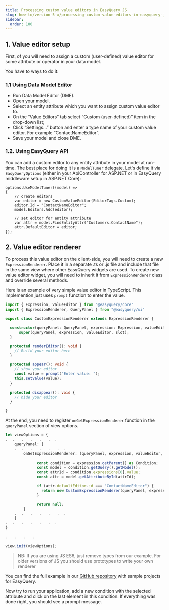 ```yaml
---
title: Processing custom value editors in EasyQuery JS
slug: how-to/version-5-x/processing-custom-value-editors-in-easyquery-js
sidebar:
  order: 100
---
```


## 1. Value editor setup

First, of you will need to assign a custom (user-defined) value editor for some attribute or operator in your data model.

You have to ways to do it:

### 1.1 Using Data Model Editor

* Run Data Model Editor (DME).
* Open your model.
* Select an entity attribute which you want to assign custom value editor to.
* On the “Value Editors” tab select “Custom (user-defined)” item in the drop-down list;
* Click “Settings…” button and enter a type name of your custom value editor. For example “ContactNameEditor”.
* Save your model and close DME.

### 1.2. Using EasyQuery API

You can add a custom editor to any entity attribute in your model at run-time. The best place for doing it is a `ModelTuner` delegate. 
Let's define it via  `EasyQueryOptions` (either in your ApiController for ASP.NET or in EasyQuery middleware setup in ASP.NET Core):

```
options.UseModelTuner((model) =>
{
	// create editors
	var editor = new CustomValueEditor(EditorTags.Custom);
	editor.Id = "ContactNameEditor";
	model.Editors.Add(editor);

	// set editor for entity attribute
	var attr = model.FindEntityAttr("Customers.ContactName");
	attr.DefaultEditor = editor;
});
```


## 2. Value editor renderer

To process this value editor on the client-side, you will need to create a new `ExpressionRenderer`. Place it in a separate .ts or .js file and include that file in the same view where other EasyQuery widgets are used. To create new value editor widget, you will need to inherit it from `ExpressionRenderer` class and override several methods. 

Here is an example of very simple value editor in TypeScript. This implemention just uses `prompt` function to enter the value. 

```ts
import { Expression, ValueEditor } from "@easyquery/core"
import { ExpressionRenderer, QueryPanel } from "@easyquery/ui"

export class CustomExpressionRenderer extends ExpressionRenderer {

  constructor(queryPanel: QueryPanel, expression: Expression, valueEditor: ValueEditor, slot?: HTMLDivElement) {
      super(queryPanel, expression, valueEditor, slot);
  }

  protected renderEditor(): void {
    // Build your editor here
  }

  protected appear(): void {
    // show your editor
    const value = prompt("Enter value: ");
    this.setValue(value);
  }

  protected disappear(): void {
    // hide your editor
  }

}
```

At the end, you need to register `onGetExpressionRenderer` function in the `queryPanel` section of view options.

```ts
let viewOptions = {
.  .   .   .   .   .  . 
	queryPanel: {
	.  .   .   .   .   .  . 
		onGetExpressionRenderer: (queryPanel, expression, valueEditor, slot) => {

			  const condition = expression.getParent() as Condition;
			  const model = condition.getQuery().getModel();
			  const attrId = condition.expressions[0].value;
			  const attr = model.getAttributeById(attrId);

			  if (attr.defaultEditor.id === "ContactNameEditor") {
				return new CustomExpressionRenderer(queryPanel, expression, attr.defaultEditor, slot);
			  }

			  return null;
		}
	.  .   .   .   .   .  . 
	}
.  .   .   .   .   .  . 
}

.   .   .   .

view.init(viewOptions);
```

> NB: If you are using JS ES6, just remove types from our example. For older versions of JS you should use prototypes to write your own renderer

You can find the full example in our [GitHub repository](https://github.com/easyquery/AspNetCoreSamples/commit/6b6bbcbe613dedb78a57064f6fff60c4078f0038) with sample projects for EasyQuery.

Now try to run your application, add a new condition with the selected attribute and click on the last element in this condition. If everything was done right, you should see a prompt message.
